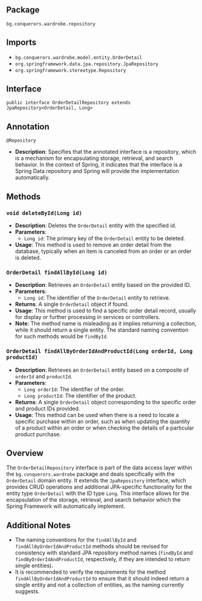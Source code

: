 ## Package

`bg.conquerors.wardrobe.repository`

## Imports

- `bg.conquerors.wardrobe.model.entity.OrderDetail`
- `org.springframework.data.jpa.repository.JpaRepository`
- `org.springframework.stereotype.Repository`

## Interface

`public interface OrderDetailRepository extends JpaRepository<OrderDetail, Long>`

## Annotation

`@Repository`

- **Description**: Specifies that the annotated interface is a repository, which is a mechanism for encapsulating storage, retrieval, and search behavior. In the context of Spring, it indicates that the interface is a Spring Data repository and Spring will provide the implementation automatically.

## Methods

### `void deleteById(Long id)`

- **Description**: Deletes the `OrderDetail` entity with the specified id.
- **Parameters**:
    - `Long id`: The primary key of the `OrderDetail` entity to be deleted.
- **Usage**: This method is used to remove an order detail from the database, typically when an item is canceled from an order or an order is deleted.

### `OrderDetail findAllById(Long id)`

- **Description**: Retrieves an `OrderDetail` entity based on the provided ID.
- **Parameters**:
    - `Long id`: The identifier of the `OrderDetail` entity to retrieve.
- **Returns**: A single `OrderDetail` object if found.
- **Usage**: This method is used to find a specific order detail record, usually for display or further processing in services or controllers.
- **Note**: The method name is misleading as it implies returning a collection, while it should return a single entity. The standard naming convention for such methods would be `findById`.

### `OrderDetail findAllByOrderIdAndProductId(Long orderId, Long productId)`

- **Description**: Retrieves an `OrderDetail` entity based on a composite of `orderId` and `productId`.
- **Parameters**:
    - `Long orderId`: The identifier of the order.
    - `Long productId`: The identifier of the product.
- **Returns**: A single `OrderDetail` object corresponding to the specific order and product IDs provided.
- **Usage**: This method can be used when there is a need to locate a specific purchase within an order, such as when updating the quantity of a product within an order or when checking the details of a particular product purchase.

## Overview

The `OrderDetailRepository` interface is part of the data access layer within the `bg.conquerors.wardrobe` package and deals specifically with the `OrderDetail` domain entity. It extends the `JpaRepository` interface, which provides CRUD operations and additional JPA-specific functionality for the entity type `OrderDetail` with the ID type `Long`. This interface allows for the encapsulation of the storage, retrieval, and search behavior which the Spring Framework will automatically implement.

## Additional Notes

- The naming conventions for the `findAllById` and `findAllByOrderIdAndProductId` methods should be revised for consistency with standard JPA repository method names (`findById` and `findByOrderIdAndProductId`, respectively, if they are intended to return single entities).
- It is recommended to verify the requirements for the method `findAllByOrderIdAndProductId` to ensure that it should indeed return a single entity and not a collection of entities, as the naming currently suggests.